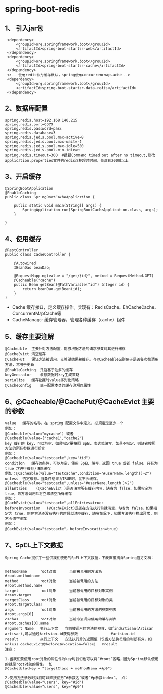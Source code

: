 # **spring-boot-redis**

1、 引入jar包
-
     <dependency>
         <groupId>org.springframework.boot</groupId>
         <artifactId>spring-boot-starter-web</artifactId>
     </dependency>
     <dependency>
         <groupId>org.springframework.boot</groupId>
         <artifactId>spring-boot-starter-cache</artifactId>
     </dependency>
     <!-- 使用redis作为缓存默认，spring使用ConcurrentMapCache -->
     <dependency>
         <groupId>org.springframework.boot</groupId>
         <artifactId>spring-boot-starter-data-redis</artifactId>
     </dependency>

    
2、数据库配置
-
    spring.redis.host=192.168.140.215
    spring.redis.port=6379
    spring.redis.password=pass
    spring.redis.database=3
    spring.redis.jedis.pool.max-active=8
    spring.redis.jedis.pool.max-wait=-1
    spring.redis.jedis.pool.max-idle=500
    spring.redis.jedis.pool.min-idle=0
    spring.redis.timeout=300  #报错Command timed out after no timeout,修改application.properties文件的redis连接超时时间，修改到200或以上
    
3、开启缓存
-
    @SpringBootApplication
    @EnableCaching
    public class SpringBootCacheApplication {
    
        public static void main(String[] args) {
            SpringApplication.run(SpringBootCacheApplication.class, args);
        }
    
    }
    
4、使用缓存
-
    @RestController
    public class CacheController {
    
        @Autowired
        IBeanDao beanDao;
    
        @RequestMapping(value = "/get/{id}", method = RequestMethod.GET)
        @Cacheable("cache")
        public Bean getBean(@PathVariable("id") Integer id) {
            return beanDao.getBean(id);
        }
    }
    

- Cache	缓存接口，定义缓存操作。实现有：RedisCache、EhCacheCache、ConcurrentMapCache等
- CacheManager	缓存管理器，管理各种缓存（cache）组件

5、缓存主要注解
-
    @Cacheable	主要针对方法配置，能够根据方法的请求参数对其进行缓存
    @CacheEvict	清空缓存
    @CachePut	保证方法被调用，又希望结果被缓存。与@Cacheable区别在于是否每次都调用方法，常用于更新
    @EnableCaching	开启基于注解的缓存
    keyGenerator	缓存数据时key生成策略
    serialize	缓存数据时value序列化策略
    @CacheConfig	统一配置本类的缓存注解的属性

6、@Cacheable/@CachePut/@CacheEvict 主要的参数
-

    value	缓存的名称，在 spring 配置文件中定义，必须指定至少一个
    例如：
    @Cacheable(value="mycache") 或者
    @Cacheable(value={"cache1","cache2"}
    key	缓存的 key，可以为空，如果指定要按照 SpEL 表达式编写，如果不指定，则缺省按照方法的所有参数进行组合
    例如：
    @Cacheable(value="testcache",key="#id")
    condition	缓存的条件，可以为空，使用 SpEL 编写，返回 true 或者 false，只有为 true 才进行缓存/清除缓存
    例如：@Cacheable(value="testcache",condition="#userName.length()>2")
    unless	否定缓存。当条件结果为TRUE时，就不会缓存。
    @Cacheable(value="testcache",unless="#userName.length()>2")
    allEntries    (@CacheEvict )是否清空所有缓存内容，缺省为 false，如果指定为 true，则方法调用后将立即清空所有缓存
    例如：
    @CachEvict(value="testcache",allEntries=true)
    beforeInvocation   (@CacheEvict)是否在方法执行前就清空，缺省为 false，如果指定为 true，则在方法还没有执行的时候就清空缓存，缺省情况下，如果方法执行抛出异常，则不会清空缓存
    例如：
    @CachEvict(value="testcache"，beforeInvocation=true)

7、SpEL上下文数据
- 
    Spring Cache提供了一些供我们使用的SpEL上下文数据，下表直接摘自Spring官方文档：
    
    
    methodName	    root对象	    当前被调用的方法名	                    #root.methodname
    method	        root对象  	当前被调用的方法	                        #root.method.name
    target	        root对象	    当前被调用的目标对象实例	                #root.target
    targetClass	    root对象	    当前被调用的目标对象的类	                #root.targetClass
    args	        root对象	    当前被调用的方法的参数列表	            #root.args[0]
    caches	        root对象  	当前方法调用使用的缓存列表	            #root.caches[0].name
    Argument Name	执行上下文	当前被调用的方法的参数，如findArtisan(Artisan artisan),可以通过#artsian.id获得参数	            #artsian.id
    result	        执行上下文	方法执行后的返回值（仅当方法执行后的判断有效，如 unless cacheEvict的beforeInvocation=false）	#result
    注意：
    
    1.当我们要使用root对象的属性作为key时我们也可以将“#root”省略，因为Spring默认使用的就是root对象的属性。 如
    @Cacheable(key = "targetClass + methodName +#p0")
    
    2.使用方法参数时我们可以直接使用“#参数名”或者“#p参数index”。 如：
    @Cacheable(value="users", key="#id")
    @Cacheable(value="users", key="#p0")
    
